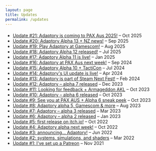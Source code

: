 ```yaml
---
layout: page
title: Updates
permalink: /updates
---
```


<!-- MailerLite Universal -->
<script>
    (function(w,d,e,u,f,l,n){w[f]=w[f]||function(){(w[f].q=w[f].q||[])
    .push(arguments);},l=d.createElement(e),l.async=1,l.src=u,
    n=d.getElementsByTagName(e)[0],n.parentNode.insertBefore(l,n);})
    (window,document,'script','https://assets.mailerlite.com/js/universal.js','ml');
    ml('account', '797385');
</script>
<!-- End MailerLite Universal -->

<div class="ml-form-center" style="margin-bottom:20px;">
  <div class="ml-embedded" data-form="DGU4vx"></div>
</div>

- [Update #21: Adaptory is coming to PAX Aus 2025!](https://preview.mailerlite.io/emails/webview/797385/167014410462693286) – Oct 2025
- [Update #20: Adaptory Alpha 13 + NZ news!](https://preview.mailerlite.io/emails/webview/797385/166270250033088327) – Sep 2025
- [Update #19: Play Adaptory at Gamescom!](https://preview.mailerlite.io/preview/797385/emails/161497705402598692) – Aug 2025
- [Update #18: Adaptory Alpha 12 released!](https://preview.mailerlite.io/preview/797385/emails/156349957753800291) – Jul 2025
- [Update #17: Adaptory Alpha 11 is live!](https://preview.mailerlite.io/preview/797385/emails/144092623048541950) – Jan 2025
- [Update #16: Adaptory at PAX Aus next week!](https://preview.mailerlite.io/preview/797385/emails/133850051572139579) – Sep 2024
- [Update #15: Adaptory Alpha 10 + TactiCon](https://preview.mailerlite.io/preview/797385/emails/127152138282337860) – Jul 2024
- [Update #14: Adaptory's UI update is live!](https://preview.mailerlite.io/preview/797385/emails/118081528204887677) – Apr 2024
- [Update #13: Adaptory is part of Steam Next Fest!](https://preview.mailerlite.io/preview/797385/emails/111660179693503510) – Feb 2024
- [Update #12: Adaptory – alpha 7 released](/updates/update12.html) – Dec 2023
- [Update #11: Looking for feedback + Armageddon AKL](/updates/update11.html) – Oct 2023
- [Update #10: Adaptory – alpha 6 released](/updates/update10.html) – Oct 2023
- [Update #9: See you at PAX AUS + Alpha 6 sneak peek](/updates/update9.html) – Oct 2023
- [Update #8: Adaptory alpha 5, Gamescom & more](/updates/update8.html) – Aug 2023
- [Update #7: Adaptory – alpha 3 released](/updates/update7.html) – Mar 2023
- [Update #6: Adaptory – alpha 2 released](/updates/update6.html) – Jan 2023
- [Update #5: first release on itch.io!](/updates/update5.html) – Oct 2022
- [Update #4: Adaptory alpha next week!](/updates/update4.html) – Oct 2022
- [Update #3: announcing... Adaptory!](/updates/update3.html) – Jun 2022
- [Update #2: systems, simulations, and shaders](/updates/update2.html) – Mar 2022
- [Update #1: I've set up a Patreon](/updates/update1.html) – Nov 2021
